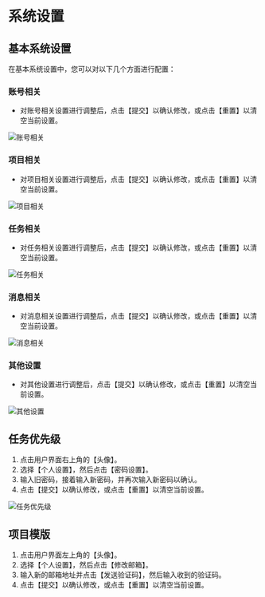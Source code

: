 # 系统设置

## 基本系统设置

在基本系统设置中，您可以对以下几个方面进行配置：

### 账号相关

- 对账号相关设置进行调整后，点击【提交】以确认修改，或点击【重置】以清空当前设置。

![账号相关](https://via.placeholder.com/800x400)
### 项目相关

- 对项目相关设置进行调整后，点击【提交】以确认修改，或点击【重置】以清空当前设置。

![项目相关](https://via.placeholder.com/800x400)

### 任务相关

- 对任务相关设置进行调整后，点击【提交】以确认修改，或点击【重置】以清空当前设置。

![任务相关](https://via.placeholder.com/800x400)

### 消息相关

- 对消息相关设置进行调整后，点击【提交】以确认修改，或点击【重置】以清空当前设置。

![消息相关](https://via.placeholder.com/800x400)

### 其他设置

- 对其他设置进行调整后，点击【提交】以确认修改，或点击【重置】以清空当前设置。

![其他设置](https://via.placeholder.com/800x400)

## 任务优先级

1. 点击用户界面右上角的【头像】。
2. 选择【个人设置】，然后点击【密码设置】。
3. 输入旧密码，接着输入新密码，并再次输入新密码以确认。
4. 点击【提交】以确认修改，或点击【重置】以清空当前设置。

![任务优先级](https://via.placeholder.com/800x400)

## 项目模版

1. 点击用户界面左上角的【头像】。
2. 选择【个人设置】，然后点击【修改邮箱】。
3. 输入新的邮箱地址并点击【发送验证码】，然后输入收到的验证码。
4. 点击【提交】以确认修改，或点击【重置】以清空当前设置。